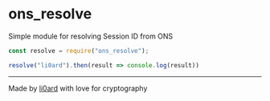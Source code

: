 # ons_resolve

Simple module for resolving Session ID from ONS

```js
const resolve = require("ons_resolve");

resolve("li0ard").then(result => console.log(result))
```

---

Made by [li0ard](https://li0ard.envs.net) with love for cryptography